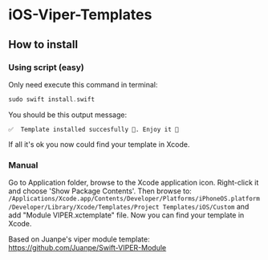 # iOS-Viper-Templates

## How to install

### Using script (easy)
Only need execute this command in terminal:
```swift
sudo swift install.swift
```
You should be this output message:
```
✅  Template installed succesfully 🎉. Enjoy it 🙂
```
If all it's ok you now could find your template in Xcode.

### Manual
Go to Application folder, browse to the Xcode application icon. Right-click it and choose 'Show Package Contents'. Then browse to:
`/Applications/Xcode.app/Contents/Developer/Platforms/iPhoneOS.platform/Developer/Library/Xcode/Templates/Project Templates/iOS/Custom` and add "Module VIPER.xctemplate" file. Now you can find your template in Xcode.


Based on Juanpe's viper module template: https://github.com/Juanpe/Swift-VIPER-Module
